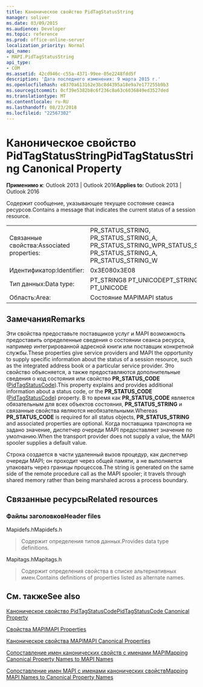 ```yaml
---
title: Каноническое свойство PidTagStatusString
manager: soliver
ms.date: 03/09/2015
ms.audience: Developer
ms.topic: reference
ms.prod: office-online-server
localization_priority: Normal
api_name:
- MAPI.PidTagStatusString
api_type:
- COM
ms.assetid: 42cd946c-c55a-4371-99ee-05e2248fdd5f
description: 'Дата последнего изменения: 9 марта 2015 г.'
ms.openlocfilehash: e8370a613162e3bc8d4395a18e9a7e177255b9b3
ms.sourcegitcommit: 0cf39e5382b8c6f236c8a63c6036849ed3527ded
ms.translationtype: MT
ms.contentlocale: ru-RU
ms.lasthandoff: 08/23/2018
ms.locfileid: "22567302"
---
```

# <a name="pidtagstatusstring-canonical-property"></a><span data-ttu-id="5bfbf-103">Каноническое свойство PidTagStatusString</span><span class="sxs-lookup"><span data-stu-id="5bfbf-103">PidTagStatusString Canonical Property</span></span>

  
  
<span data-ttu-id="5bfbf-104">**Применимо к**: Outlook 2013 | Outlook 2016</span><span class="sxs-lookup"><span data-stu-id="5bfbf-104">**Applies to**: Outlook 2013 | Outlook 2016</span></span> 
  
<span data-ttu-id="5bfbf-105">Содержит сообщение, указывающее текущее состояние сеанса ресурсов.</span><span class="sxs-lookup"><span data-stu-id="5bfbf-105">Contains a message that indicates the current status of a session resource.</span></span> 
  
|||
|:-----|:-----|
|<span data-ttu-id="5bfbf-106">Связанные свойства:</span><span class="sxs-lookup"><span data-stu-id="5bfbf-106">Associated properties:</span></span>  <br/> |<span data-ttu-id="5bfbf-107">PR_STATUS_STRING, PR_STATUS_STRING_A, PR_STATUS_STRING_W</span><span class="sxs-lookup"><span data-stu-id="5bfbf-107">PR_STATUS_STRING, PR_STATUS_STRING_A, PR_STATUS_STRING_W</span></span>  <br/> |
|<span data-ttu-id="5bfbf-108">Идентификатор:</span><span class="sxs-lookup"><span data-stu-id="5bfbf-108">Identifier:</span></span>  <br/> |<span data-ttu-id="5bfbf-109">0x3E08</span><span class="sxs-lookup"><span data-stu-id="5bfbf-109">0x3E08</span></span>  <br/> |
|<span data-ttu-id="5bfbf-110">Тип данных:</span><span class="sxs-lookup"><span data-stu-id="5bfbf-110">Data type:</span></span>  <br/> |<span data-ttu-id="5bfbf-111">PT_STRING8 PT_UNICODE</span><span class="sxs-lookup"><span data-stu-id="5bfbf-111">PT_STRING8, PT_UNICODE</span></span>  <br/> |
|<span data-ttu-id="5bfbf-112">Область:</span><span class="sxs-lookup"><span data-stu-id="5bfbf-112">Area:</span></span>  <br/> |<span data-ttu-id="5bfbf-113">Состояние MAPI</span><span class="sxs-lookup"><span data-stu-id="5bfbf-113">MAPI status</span></span>  <br/> |
   
## <a name="remarks"></a><span data-ttu-id="5bfbf-114">Замечания</span><span class="sxs-lookup"><span data-stu-id="5bfbf-114">Remarks</span></span>

<span data-ttu-id="5bfbf-115">Эти свойства предоставьте поставщиков услуг и MAPI возможность предоставить определенные сведения о состоянии сеанса ресурса, например интегрированной адресной книги или поставщик конкретной службы.</span><span class="sxs-lookup"><span data-stu-id="5bfbf-115">These properties give service providers and MAPI the opportunity to supply specific information about the status of a session resource, such as the integrated address book or a particular service provider.</span></span> <span data-ttu-id="5bfbf-116">Это свойство объясняется, а также предоставляются дополнительные сведения о код состояния или свойство **PR_STATUS_CODE** ([PidTagStatusCode](pidtagstatuscode-canonical-property.md)).</span><span class="sxs-lookup"><span data-stu-id="5bfbf-116">This property explains and provides additional information about a status code, or the **PR_STATUS_CODE** ([PidTagStatusCode](pidtagstatuscode-canonical-property.md)) property.</span></span> <span data-ttu-id="5bfbf-117">В то время как **PR_STATUS_CODE** является обязательным для всех объектов состояния, **PR_STATUS_STRING** и связанные свойства являются необязательными.</span><span class="sxs-lookup"><span data-stu-id="5bfbf-117">Whereas **PR_STATUS_CODE** is required for all status objects, **PR_STATUS_STRING** and associated properties are optional.</span></span> <span data-ttu-id="5bfbf-118">Когда поставщика транспорта не задано значение, диспетчер очереди MAPI предоставляет значение по умолчанию.</span><span class="sxs-lookup"><span data-stu-id="5bfbf-118">When the transport provider does not supply a value, the MAPI spooler supplies a default value.</span></span> 
  
<span data-ttu-id="5bfbf-119">Строка создается в части удаленный вызов процедур, как диспетчер очереди MAPI; он проходит через общей памяти, а не выполняется упаковать через границы процессов.</span><span class="sxs-lookup"><span data-stu-id="5bfbf-119">The string is generated on the same side of the remote procedure call as the MAPI spooler; it travels through shared memory rather than being marshaled across a process boundary.</span></span>
  
## <a name="related-resources"></a><span data-ttu-id="5bfbf-120">Связанные ресурсы</span><span class="sxs-lookup"><span data-stu-id="5bfbf-120">Related resources</span></span>

### <a name="header-files"></a><span data-ttu-id="5bfbf-121">Файлы заголовков</span><span class="sxs-lookup"><span data-stu-id="5bfbf-121">Header files</span></span>

<span data-ttu-id="5bfbf-122">Mapidefs.h</span><span class="sxs-lookup"><span data-stu-id="5bfbf-122">Mapidefs.h</span></span>
  
> <span data-ttu-id="5bfbf-123">Содержит определения типов данных.</span><span class="sxs-lookup"><span data-stu-id="5bfbf-123">Provides data type definitions.</span></span>
    
<span data-ttu-id="5bfbf-124">Mapitags.h</span><span class="sxs-lookup"><span data-stu-id="5bfbf-124">Mapitags.h</span></span>
  
> <span data-ttu-id="5bfbf-125">Содержит определения свойства в списке альтернативных имен.</span><span class="sxs-lookup"><span data-stu-id="5bfbf-125">Contains definitions of properties listed as alternate names.</span></span>
    
## <a name="see-also"></a><span data-ttu-id="5bfbf-126">См. также</span><span class="sxs-lookup"><span data-stu-id="5bfbf-126">See also</span></span>



[<span data-ttu-id="5bfbf-127">Каноническое свойство PidTagStatusCode</span><span class="sxs-lookup"><span data-stu-id="5bfbf-127">PidTagStatusCode Canonical Property</span></span>](pidtagstatuscode-canonical-property.md)


[<span data-ttu-id="5bfbf-128">Свойства MAPI</span><span class="sxs-lookup"><span data-stu-id="5bfbf-128">MAPI Properties</span></span>](mapi-properties.md)
  
[<span data-ttu-id="5bfbf-129">Каноническое свойства MAPI</span><span class="sxs-lookup"><span data-stu-id="5bfbf-129">MAPI Canonical Properties</span></span>](mapi-canonical-properties.md)
  
[<span data-ttu-id="5bfbf-130">Сопоставление имен канонических свойств с именами MAPI</span><span class="sxs-lookup"><span data-stu-id="5bfbf-130">Mapping Canonical Property Names to MAPI Names</span></span>](mapping-canonical-property-names-to-mapi-names.md)
  
[<span data-ttu-id="5bfbf-131">Сопоставление имен MAPI с именами канонических свойств</span><span class="sxs-lookup"><span data-stu-id="5bfbf-131">Mapping MAPI Names to Canonical Property Names</span></span>](mapping-mapi-names-to-canonical-property-names.md)

